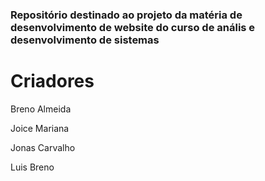 ### Repositório destinado ao projeto da matéria de desenvolvimento de website do curso de anális e desenvolvimento de sistemas

# Criadores

<p>Breno Almeida</p>
<p>Joice Mariana</p>
<p>Jonas Carvalho</p>
<p>Luis Breno</p>
